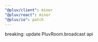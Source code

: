 ```yaml
---
"@pluv/client": minor
"@pluv/react": minor
"@pluv/io": patch
---
```


breaking: update PluvRoom.broadcast api
